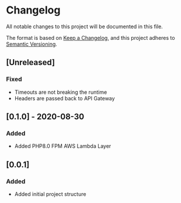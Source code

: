 # Changelog
All notable changes to this project will be documented in this file.

The format is based on [Keep a Changelog](https://keepachangelog.com/en/1.0.0/),
and this project adheres to [Semantic Versioning](https://semver.org/spec/v2.0.0.html).

## [Unreleased]
### Fixed
- Timeouts are not breaking the runtime
- Headers are passed back to API Gateway

## [0.1.0] - 2020-08-30
### Added
- Added PHP8.0 FPM AWS Lambda Layer

## [0.0.1]
### Added
- Added initial project structure

